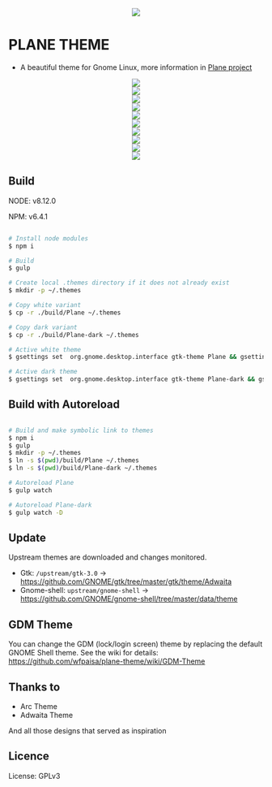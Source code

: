 <p align="center">
<img src="assets/logo.svg" />
</p>


# PLANE THEME

- 	A beautiful theme for Gnome Linux, more information in [Plane project](https://github.com/wfpaisa/plane)

<p align="center">
<img src="assets/screenshots/Screenshot_01.png" />
<br>
<img src="assets/screenshots/Screenshot_02.png" />
<br>
<img src="assets/screenshots/Screenshot_03.png" />
<br>
<img src="assets/screenshots/Screenshot_04.png" />
<br>
<img src="assets/screenshots/Screenshot_05.png" />
<br>
<img src="assets/screenshots/Screenshot_06.png" />
<br>
<img src="assets/screenshots/Screenshot_07.png" />
<br>
<img src="assets/screenshots/Screenshot_08.png" />
<br>
<img src="assets/screenshots/Screenshot_09.png" />
<br>
<img src="assets/screenshots/Screenshot_10.png" />
</p>

## Build

NODE: v8.12.0

NPM:  v6.4.1

```bash 

# Install node modules
$ npm i

# Build
$ gulp

# Create local .themes directory if it does not already exist
$ mkdir -p ~/.themes

# Copy white variant
$ cp -r ./build/Plane ~/.themes

# Copy dark variant
$ cp -r ./build/Plane-dark ~/.themes

# Active white theme
$ gsettings set  org.gnome.desktop.interface gtk-theme Plane && gsettings set org.gnome.shell.extensions.user-theme name Plane

# Active dark theme
$ gsettings set  org.gnome.desktop.interface gtk-theme Plane-dark && gsettings set org.gnome.shell.extensions.user-theme name Plane-dark

```


## Build with Autoreload

```bash 

# Build and make symbolic link to themes
$ npm i
$ gulp
$ mkdir -p ~/.themes
$ ln -s $(pwd)/build/Plane ~/.themes
$ ln -s $(pwd)/build/Plane-dark ~/.themes

# Autoreload Plane
$ gulp watch

# Autoreload Plane-dark
$ gulp watch -D

```


## Update

Upstream themes are downloaded and changes monitored.

- Gtk: `/upstream/gtk-3.0` -> https://github.com/GNOME/gtk/tree/master/gtk/theme/Adwaita
- Gnome-shell: `upstream/gnome-shell` -> https://github.com/GNOME/gnome-shell/tree/master/data/theme


## GDM Theme
You can change the GDM (lock/login screen) theme by replacing the default GNOME Shell theme.
See the wiki for details: https://github.com/wfpaisa/plane-theme/wiki/GDM-Theme

## Thanks to

- Arc Theme
- Adwaita Theme

And all those designs that served as inspiration

## Licence
License: GPLv3
